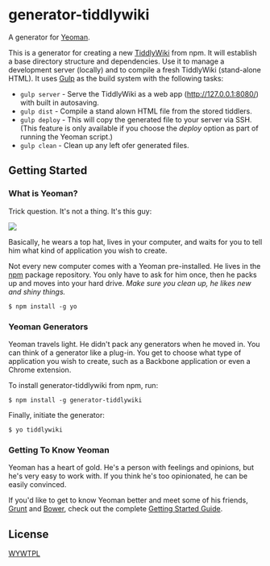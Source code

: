 # generator-tiddlywiki

A generator for [Yeoman](http://yeoman.io).

This is a generator for creating a new [TiddlyWiki][] from npm. It will establish a base directory structure and dependencies. Use it to manage a development server (locally) and to compile a fresh TiddlyWiki (stand-alone HTML). It uses [Gulp][] as the build system with the following tasks:

- `gulp server` - Serve the TiddlyWiki as a web app (http://127.0.0.1:8080/) with built in autosaving.
- `gulp dist`   - Compile a stand alown HTML file from the stored tiddlers.
- `gulp deploy` - This will copy the generated file to your server via SSH. (This feature is only available if you choose the _deploy_ option as part of running the Yeoman script.)
- `gulp clean`  - Clean up any left ofer generated files.

[TiddlyWiki]: http://tiddlywiki.com/
[Gulp]: http://gulpjs.com/

## Getting Started

### What is Yeoman?

Trick question. It's not a thing. It's this guy:

![](http://i.imgur.com/JHaAlBJ.png)

Basically, he wears a top hat, lives in your computer, and waits for you to tell him what kind of application you wish to create.

Not every new computer comes with a Yeoman pre-installed. He lives in the [npm](https://npmjs.org) package repository. You only have to ask for him once, then he packs up and moves into your hard drive. *Make sure you clean up, he likes new and shiny things.*

```
$ npm install -g yo
```

### Yeoman Generators

Yeoman travels light. He didn't pack any generators when he moved in. You can think of a generator like a plug-in. You get to choose what type of application you wish to create, such as a Backbone application or even a Chrome extension.

To install generator-tiddlywiki from npm, run:

```
$ npm install -g generator-tiddlywiki
```

Finally, initiate the generator:

```
$ yo tiddlywiki
```

### Getting To Know Yeoman

Yeoman has a heart of gold. He's a person with feelings and opinions, but he's very easy to work with. If you think he's too opinionated, he can be easily convinced.

If you'd like to get to know Yeoman better and meet some of his friends, [Grunt](http://gruntjs.com) and [Bower](http://bower.io), check out the complete [Getting Started Guide](https://github.com/yeoman/yeoman/wiki/Getting-Started).


## License

[WYWTPL](http://tritarget.org/wywtpl/COPYING)
